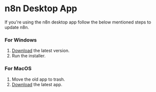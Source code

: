 # n8n Desktop App

If you're using the n8n desktop app follow the below mentioned steps to update n8n.

### For Windows

1. [Download](https://downloads.n8n.io/file/n8n-downloads/n8n-win.zip) the latest version.
2. Run the installer.

### For MacOS

1. Move the old app to trash.
2. [Download](https://downloads.n8n.io/file/n8n-downloads/n8n-mac.zip) the latest app.

